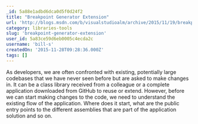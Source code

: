```yaml
---
_id: 5a88e1adbd6dca0d5f0d24f2
title: "Breakpoint Generator Extension"
url: 'http://blogs.msdn.com/b/visualstudioalm/archive/2015/11/19/breakpoint-generator-extension.aspx'
category: libraries-tools
slug: 'breakpoint-generator-extension'
user_id: 5a83ce59d6eb0005c4ecda2c
username: 'bill-s'
createdOn: '2015-11-28T09:28:36.000Z'
tags: []
---
```


As developers, we are often confronted with existing, potentially large codebases that we have never seen before but are asked to make changes in. It can be a class library received from a colleague or a complete application downloaded from GitHub to reuse or extend. However, before we can start making changes to the code, we need to understand the existing flow of the application. Where does it start, what are the public entry points to the different assemblies that are part of the application solution and so on.
